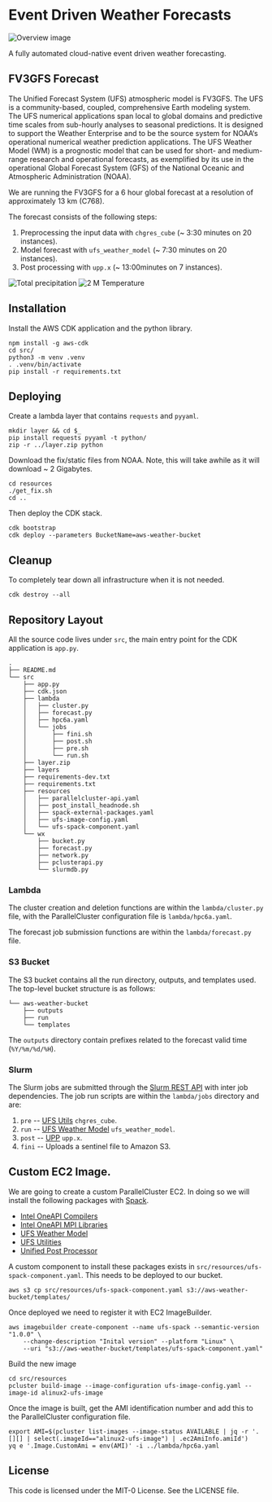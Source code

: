 # Event Driven Weather Forecasts

![Overview image](./event_driven_weather_forecast.png)

A fully automated cloud-native event driven weather forecasting.

## FV3GFS Forecast

The Unified Forecast System (UFS) atmospheric model is FV3GFS. The UFS is a community-based, coupled, comprehensive Earth modeling system.
The UFS numerical applications span local to global domains and predictive time scales from sub-hourly analyses to seasonal predictions.
It is designed to support the Weather Enterprise and to be the source system for NOAA‘s operational numerical weather prediction applications.
The UFS Weather Model (WM) is a prognostic model that can be used for short- and medium-range research and operational forecasts, as exemplified by
its use in the operational Global Forecast System (GFS) of the National Oceanic and Atmospheric Administration (NOAA).

We are running the FV3GFS for a 6 hour global forecast at a resolution of approximately 13 km (C768).

The forecast consists of the following steps:

1. Preprocessing the input data with `chgres_cube` (~ 3:30 minutes on 20 instances).
2. Model forecast with `ufs_weather_model` (~ 7:30 minutes on 20 instances).
3. Post processing with `upp.x` (~ 13:00minutes on 7 instances).

![Total precipitation](plot_ufs_phyf_tprcp.gif)
![2 M Temperature](plot_ufs_phyf_tmp2m.gif)


## Installation

Install the AWS CDK application and the python library.

```
npm install -g aws-cdk
cd src/
python3 -m venv .venv
. .venv/bin/activate
pip install -r requirements.txt
```

## Deploying

Create a lambda layer that contains `requests` and `pyyaml`.
```
mkdir layer && cd $_
pip install requests pyyaml -t python/
zip -r ../layer.zip python
```

Download the fix/static files from NOAA. Note, this will take awhile as it
will download ~ 2 Gigabytes.
```
cd resources
./get_fix.sh
cd ..
```

Then deploy the CDK stack.

```
cdk bootstrap
cdk deploy --parameters BucketName=aws-weather-bucket
```

## Cleanup

To completely tear down all infrastructure when it is not needed.

```
cdk destroy --all
```

## Repository Layout

All the source code lives under `src`, the main entry point for the CDK application is `app.py`.

```
.
├── README.md
└── src
    ├── app.py
    ├── cdk.json
    ├── lambda
    │   ├── cluster.py
    │   ├── forecast.py
    │   ├── hpc6a.yaml
    │   └── jobs
    │       ├── fini.sh
    │       ├── post.sh
    │       ├── pre.sh
    │       └── run.sh
    ├── layer.zip
    ├── layers
    ├── requirements-dev.txt
    ├── requirements.txt
    ├── resources
    │   ├── parallelcluster-api.yaml
    │   ├── post_install_headnode.sh
    │   ├── spack-external-packages.yaml
    │   ├── ufs-image-config.yaml
    │   └── ufs-spack-component.yaml
    └── wx
        ├── bucket.py
        ├── forecast.py
        ├── network.py
        ├── pclusterapi.py
        └── slurmdb.py
```
### Lambda

The cluster creation and deletion functions are within the `lambda/cluster.py` file, with the ParallelCluster configuration file is `lambda/hpc6a.yaml`.

The forecast job submission functions are within the `lambda/forecast.py` file.

### S3 Bucket

The S3 bucket contains all the run directory, outputs, and templates used. The top-level bucket structure is as follows:

```
└── aws-weather-bucket
    ├── outputs
    ├── run
    └── templates
```

The `outputs` directory contain prefixes related to the forecast valid time (`%Y/%m/%d/%H`).

### Slurm

The Slurm jobs are submitted through the [Slurm REST API](https://slurm.schedmd.com/rest.html) with inter job dependencies. The job run scripts are within the `lambda/jobs` directory and are:

1. `pre` -- [UFS Utils](https://github.com/ufs-community/UFS_UTILS) `chgres_cube`.
2. `run` -- [UFS Weather Model](https://github.com/ufs-community/ufs-weather-model/) `ufs_weather_model`.
3. `post` -- [UPP](https://github.com/NOAA-EMC/UPP) `upp.x`.
4. `fini` -- Uploads a sentinel file to Amazon S3.

## Custom EC2 Image.

We are going to create a custom ParallelCluster EC2. In doing so we will install the following packages with [Spack](https://github.com/spack/spack).

* [Intel OneAPI Compilers](https://www.intel.com/content/www/us/en/developer/tools/oneapi/toolkits.html)
* [Intel OneAPI MPI Libraries](https://www.intel.com/content/www/us/en/developer/tools/oneapi/toolkits.html)
* [UFS Weather Model](https://ufs-weather-model.readthedocs.io/en/latest/)
* [UFS Utilities](https://noaa-emcufs-utils.readthedocs.io/en/latest/ufs_utils.html)
* [Unified Post Processor](https://dtcenter.org/community-code/unified-post-processor-upp)

A custom component to install these packages exists in `src/resources/ufs-spack-component.yaml`.
This needs to be deployed to our bucket.
```
aws s3 cp src/resources/ufs-spack-component.yaml s3://aws-weather-bucket/templates/
```
Once deployed we need to register it with EC2 ImageBuilder.
```
aws imagebuilder create-component --name ufs-spack --semantic-version "1.0.0" \
    --change-description "Inital version" --platform "Linux" \
    --uri "s3://aws-weather-bucket/templates/ufs-spack-component.yaml"
```

Build the new image
```
cd src/resources
pcluster build-image --image-configuration ufs-image-config.yaml --image-id alinux2-ufs-image
```

Once the image is built, get the AMI identification number and add this to the ParallelCluster configuration file.
```
export AMI=$(pcluster list-images --image-status AVAILABLE | jq -r '.[][] | select(.imageId=="alinux2-ufs-image") | .ec2AmiInfo.amiId')
yq e '.Image.CustomAmi = env(AMI)' -i ../lambda/hpc6a.yaml
```

## License
This code is licensed under the MIT-0 License. See the LICENSE file.
